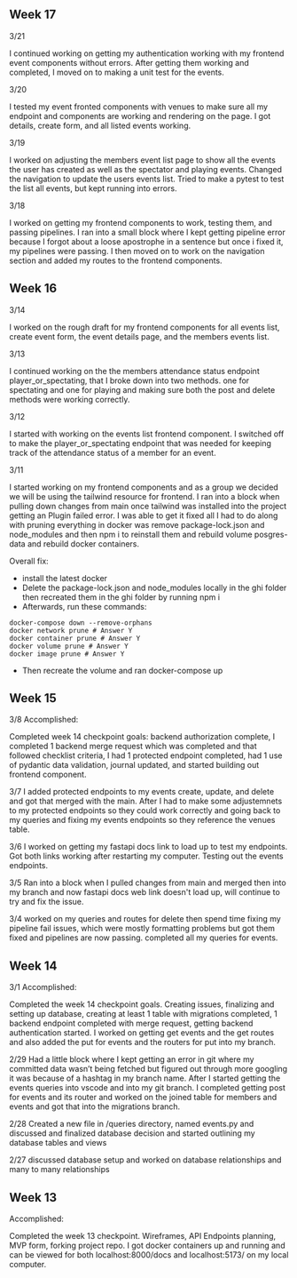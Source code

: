 ## Week 17
3/21

I continued working on getting my authentication working with my frontend event components without errors. After getting them working and completed, I moved on to making a unit test for the events.

3/20

I tested my event fronted components with venues to make sure all my endpoint and components are working and rendering on the page. I got details, create form, and all listed events working.

3/19

I worked on adjusting the members event list page to show all the events the user has created as well as the spectator and playing events. Changed the navigation to update the users events list. Tried to make a pytest to test the list all events, but kept running into errors.

3/18

I worked on getting my frontend components to work, testing them, and passing pipelines. I ran into a small block where I kept getting pipeline error because I forgot about a loose apostrophe in a sentence but once i fixed it, my pipelines were passing. I then moved on to work on the navigation section and added my routes to the frontend components.

## Week 16
3/14

I worked on the rough draft for my frontend components for all events list, create event form, the event details page, and the members events list.

3/13

I continued working on the the members attendance status endpoint player_or_spectating, that I broke down into two methods. one for spectating and one for playing and making sure both the post and delete methods were working correctly.

3/12

I started with working on the events list frontend component. I switched off to make the player_or_spectating endpoint that was needed for keeping track of the attendance status of a member for an event.

3/11

I started working on my frontend components and as a group we decided we will be using the tailwind resource for frontend. I ran into a block when pulling down changes from main once tailwind was installed into the project getting an Plugin failed error.  I was able to get it fixed all I had to do along with pruning everything in docker was remove package-lock.json and node_modules and then npm i to reinstall them and rebuild volume posgres-data and rebuild docker containers.

Overall fix:

- install the latest docker
- Delete the package-lock.json and node_modules locally in the ghi folder then recreated them in the ghi folder by running npm i
- Afterwards, run these commands:
```
docker-compose down --remove-orphans
docker network prune # Answer Y
docker container prune # Answer Y
docker volume prune # Answer Y
docker image prune # Answer Y
```
- Then recreate the volume and ran docker-compose up

## Week 15
3/8
Accomplished:

Completed week 14 checkpoint goals: backend authorization complete, I completed 1 backend merge request which was completed and that followed checklist criteria, I had 1 protected endpoint completed, had 1 use of pydantic data validation, journal updated, and started building out frontend component.

3/7
I added protected endpoints to my events create, update, and delete and got that merged with the main. After I had to make some adjustemnets to my protected endpoints so they could work correctly and going back to my queries and fixing my events endpoints so they reference the venues table.

3/6
I worked on getting my fastapi docs link to load up to test my endpoints. Got both links working after restarting my computer. Testing out the events endpoints.

3/5
Ran into a block when I pulled changes from main and merged then into my branch and now fastapi docs web link doesn't load up, will continue to try and fix the issue.

3/4
worked on my queries and routes for delete then spend time fixing my pipeline fail issues, which were mostly formatting problems but got them fixed and pipelines are now passing. completed all my queries for events.


## Week 14

3/1
Accomplished:

Completed the week 14 checkpoint goals. Creating issues, finalizing and setting up database, creating at least 1 table with migrations completed, 1 backend endpoint completed with merge request, getting backend authentication started. I worked on getting get events and the get routes and also added the put for events and the routers for put into my branch.

2/29
Had a little block where I kept getting an error in git where my committed data wasn’t being fetched but figured out through more googling it was because of a hashtag in my branch name. After I started getting the events queries into vscode and into my git branch. I completed getting post for events and its router and worked on the joined table for members and events and got that into the migrations branch.

2/28
Created a new file in /queries directory, named events.py and discussed and finalized database decision and started outlining my database tables and views

2/27
discussed database setup and worked on database relationships and many to many relationships


## Week 13

Accomplished:

Completed the week 13 checkpoint. Wireframes, API Endpoints planning, MVP form, forking project repo. I got docker containers up and running and can be viewed for both localhost:8000/docs and localhost:5173/ on my local computer.
